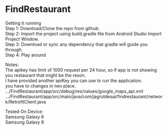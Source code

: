 # FindRestaurant 

Getting it running <br />
Step 1: Download/Clone the repo from github. <br />
Step 2: Import the project using build.gradle file from Android Studio Import Project Window. <br />
Step 3: Download or sync any dependency that gradle will guide you through. <br />
Step 4: Play around<br />

Notes: <br />
The apikey has limit of 1000 request per 24 hour, so if app is not showing you restaurant that might be the reson. <br />
I have provided another apiKey you can use to run the application. <br />
you have to changes in two place. <br />
  .../FindRestaurant/app/src/debug/res/values/google_maps_api.xml <br />
  .../FindRestaurant/app/src/main/java/com/jagrutdesai/findrestaurant/network/RetrofitClient.java <br />
  

Tested On Device: <br />
Samsung Galaxy 6 <br />
Samsung Galaxy 8 <br />
